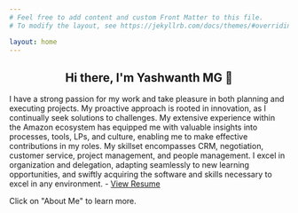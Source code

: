 ```yaml
---
# Feel free to add content and custom Front Matter to this file.
# To modify the layout, see https://jekyllrb.com/docs/themes/#overriding-theme-defaults

layout: home
---
```




<h2 align="center">
Hi there, I'm Yashwanth MG 👋
</h2>

I have a strong passion for my work and take pleasure in both planning and executing projects. My proactive approach is rooted in innovation, as I continually seek solutions to challenges. My extensive experience within the Amazon ecosystem has equipped me with valuable insights into processes, tools, LPs, and culture, enabling me to make effective contributions in my roles. My skillset encompasses CRM, negotiation, customer service, project management, and people management. I excel in organization and delegation, adapting seamlessly to new learning opportunities, and swiftly acquiring the software and skills necessary to excel in any environment. - <a href="https://github.com/yashwanthmg/res2223/blob/75c78666d79b3b2e7fac3f2f1dd384aa69e394f1/Main/Images/Yashwanth_Resume_Final_3.pdf" target="_blank" rel="noreferrer">View Resume</a>

Click on "About Me" to learn more.
